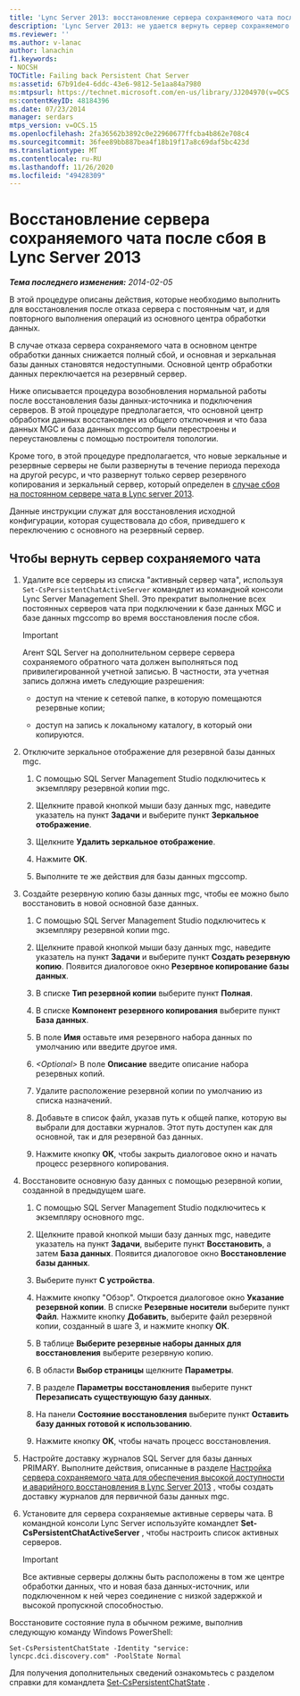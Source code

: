 ```yaml
---
title: 'Lync Server 2013: восстановление сервера сохраняемого чата после сбоя'
description: 'Lync Server 2013: не удается вернуть сервер сохраняемого чата.'
ms.reviewer: ''
ms.author: v-lanac
author: lanachin
f1.keywords:
- NOCSH
TOCTitle: Failing back Persistent Chat Server
ms:assetid: 67b91de4-6ddc-43e6-9812-5e1aa84a7980
ms:mtpsurl: https://technet.microsoft.com/en-us/library/JJ204970(v=OCS.15)
ms:contentKeyID: 48184396
ms.date: 07/23/2014
manager: serdars
mtps_version: v=OCS.15
ms.openlocfilehash: 2fa36562b3892c0e22960677ffcba4b862e708c4
ms.sourcegitcommit: 36fee89bb887bea4f18b19f17a8c69daf5bc423d
ms.translationtype: MT
ms.contentlocale: ru-RU
ms.lasthandoff: 11/26/2020
ms.locfileid: "49428309"
---
```

# <a name="failing-back-persistent-chat-server-in-lync-server-2013"></a>Восстановление сервера сохраняемого чата после сбоя в Lync Server 2013

<div data-xmlns="http://www.w3.org/1999/xhtml">

<div class="topic" data-xmlns="http://www.w3.org/1999/xhtml" data-msxsl="urn:schemas-microsoft-com:xslt" data-cs="https://msdn.microsoft.com/">

<div data-asp="https://msdn2.microsoft.com/asp">



</div>

<div id="mainSection">

<div id="mainBody">

<span> </span>

_**Тема последнего изменения:** 2014-02-05_

В этой процедуре описаны действия, которые необходимо выполнить для восстановления после отказа сервера с постоянным чат, и для повторного выполнения операций из основного центра обработки данных.

В случае отказа сервера сохраняемого чата в основном центре обработки данных снижается полный сбой, и основная и зеркальная базы данных становятся недоступными. Основной центр обработки данных переключается на резервный сервер.

Ниже описывается процедура возобновления нормальной работы после восстановления базы данных-источника и подключения серверов. В этой процедуре предполагается, что основной центр обработки данных восстановлен из общего отключения и что база данных MGC и база данных mgccomp были перестроены и переустановлены с помощью построителя топологии.

Кроме того, в этой процедуре предполагается, что новые зеркальные и резервные серверы не были развернуты в течение периода перехода на другой ресурс, и что развернут только сервер резервного копирования и зеркальный сервер, который определен в [случае сбоя на постоянном сервере чата в Lync server 2013](lync-server-2013-failing-over-persistent-chat-server.md).

Данные инструкции служат для восстановления исходной конфигурации, которая существовала до сбоя, приведшего к переключению с основного на резервный сервер.

<div>

## <a name="to-fail-back-persistent-chat-server"></a>Чтобы вернуть сервер сохраняемого чата

1.  Удалите все серверы из списка "активный сервер чата", используя `Set-CsPersistentChatActiveServer` командлет из командной консоли Lync Server Management Shell. Это прекратит выполнение всех постоянных серверов чата при подключении к базе данных MGC и базе данных mgccomp во время восстановления после сбоя.
    
    <div>
    

    > [!IMPORTANT]  
    > Агент SQL Server на дополнительном сервере сервера сохраняемого обратного чата должен выполняться под привилегированной учетной записью. В частности, эта учетная запись должна иметь следующие разрешения: 
    > <UL>
    > <LI>
    > <P>доступ на чтение к сетевой папке, в которую помещаются резервные копии;</P>
    > <LI>
    > <P>доступ на запись к локальному каталогу, в который они копируются.</P></LI></UL>

    
    </div>

2.  Отключите зеркальное отображение для резервной базы данных mgc.
    
    1.  С помощью SQL Server Management Studio подключитесь к экземпляру резервной копии mgc.
    
    2.  Щелкните правой кнопкой мыши базу данных mgc, наведите указатель на пункт **Задачи** и выберите пункт **Зеркальное отображение**.
    
    3.  Щелкните **Удалить зеркальное отображение**.
    
    4.  Нажмите **ОК**.
    
    5.  Выполните те же действия для базы данных mgccomp.

3.  Создайте резервную копию базы данных mgc, чтобы ее можно было восстановить в новой основной базе данных.
    
    1.  С помощью SQL Server Management Studio подключитесь к экземпляру резервной копии mgc.
    
    2.  Щелкните правой кнопкой мыши базу данных mgc, наведите указатель на пункт **Задачи** и выберите пункт **Создать резервную копию**. Появится диалоговое окно **Резервное копирование базы данных**.
    
    3.  В списке **Тип резервной копии** выберите пункт **Полная**.
    
    4.  В списке **Компонент резервного копирования** выберите пункт **База данных**.
    
    5.  В поле **Имя** оставьте имя резервного набора данных по умолчанию или введите другое имя.
    
    6.  *\<Optional\>* В поле **Описание** введите описание набора резервных копий.
    
    7.  Удалите расположение резервной копии по умолчанию из списка назначений.
    
    8.  Добавьте в список файл, указав путь к общей папке, которую вы выбрали для доставки журналов. Этот путь доступен как для основной, так и для резервной баз данных.
    
    9.  Нажмите кнопку **ОК**, чтобы закрыть диалоговое окно и начать процесс резервного копирования.

4.  Восстановите основную базу данных с помощью резервной копии, созданной в предыдущем шаге.
    
    1.  С помощью SQL Server Management Studio подключитесь к экземпляру основного mgc.
    
    2.  Щелкните правой кнопкой мыши базу данных mgc, наведите указатель на пункт **Задачи**, выберите пункт **Восстановить**, а затем **База данных**. Появится диалоговое окно **Восстановление базы данных**.
    
    3.  Выберите пункт **С устройства**.
    
    4.  Нажмите кнопку "Обзор". Откроется диалоговое окно **Указание резервной копии**. В списке **Резервные носители** выберите пункт **Файл**. Нажмите кнопку **Добавить**, выберите файл резервной копии, созданный в шаге 3, и нажмите кнопку **ОК**.
    
    5.  В таблице **Выберите резервные наборы данных для восстановления** выберите резервную копию.
    
    6.  В области **Выбор страницы** щелкните **Параметры**.
    
    7.  В разделе **Параметры восстановления** выберите пункт **Перезаписать существующую базу данных**.
    
    8.  На панели **Состояние восстановления** выберите пункт **Оставить базу данных готовой к использованию**.
    
    9.  Нажмите кнопку **ОК**, чтобы начать процесс восстановления.

5.  Настройте доставку журналов SQL Server для базы данных PRIMARY. Выполните действия, описанные в разделе [Настройка сервера сохраняемого чата для обеспечения высокой доступности и аварийного восстановления в Lync Server 2013](lync-server-2013-configuring-persistent-chat-server-for-high-availability-and-disaster-recovery.md) , чтобы создать доставку журналов для первичной базы данных mgc.

6.  Установите для сервера сохраняемые активные серверы чата. В командной консоли Lync Server используйте командлет **Set-CsPersistentChatActiveServer** , чтобы настроить список активных серверов.
    
    <div>
    

    > [!IMPORTANT]  
    > Все активные серверы должны быть расположены в том же центре обработки данных, что и новая база данных-источник, или подключенном к ней через соединение с низкой задержкой и высокой пропускной способностью.

    
    </div>

Восстановите состояние пула в обычном режиме, выполнив следующую команду Windows PowerShell:

    Set-CsPersistentChatState -Identity "service: lyncpc.dci.discovery.com" -PoolState Normal

Для получения дополнительных сведений ознакомьтесь с разделом справки для командлета [Set-CsPersistentChatState](https://docs.microsoft.com/powershell/module/skype/Set-CsPersistentChatState) .

</div>

</div>

<span> </span>

</div>

</div>

</div>

